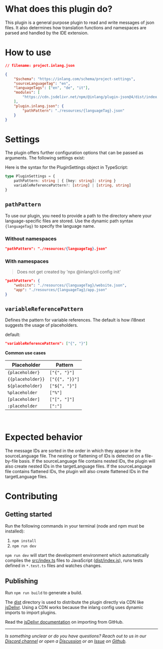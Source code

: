 #  What does this plugin do?

This plugin is a general purpose plugin to read and write messages of json files. It also determines how translation functions and namespaces are parsed and handled by the IDE extension.

# How to use

```json
// filename: project.inlang.json

{
	"$schema": "https://inlang.com/schema/project-settings",
	"sourceLanguageTag": "en",
	"languageTags": ["en", "de", "it"],
	"modules": [
		"https://cdn.jsdelivr.net/npm/@inlang/plugin-json@4/dist/index.js"
	],
	"plugin.inlang.json": {
		"pathPattern": "./resources/{languageTag}.json"
	}
}
```

# Settings

The plugin offers further configuration options that can be passed as arguments. The following settings exist:

Here is the syntax for the PluginSettings object in TypeScript:

```typescript
type PluginSettings = {
	pathPattern: string | { [key: string]: string }
	variableReferencePattern?: [string] | [string, string]
}
```

## `pathPattern`

To use our plugin, you need to provide a path to the directory where your language-specific files are stored. Use the dynamic path syntax `{languageTag}` to specify the language name.

### Without namespaces

```json
"pathPattern": "./resources/{languageTag}.json"
```

### With namespaces

> Does not get created by 'npx @inlang/cli config init'

```json
"pathPattern": {
	"website": "./resources/{languageTag}/website.json",
	"app": "./resources/{languageTag}/app.json"
}
```

## `variableReferencePattern`

Defines the pattern for variable references. The default is how i18next suggests the usage of placeholders.

default:

```json
"variableReferencePattern": ["{", "}"]
```

**Common use cases**

| Placeholder       | Pattern        |
| ----------------- | -------------- |
| `{placeholder}`   | `["{", "}"]`   |
| `{{placeholder}}` | `["{{", "}}"]` |
| `${placeholder}`  | `["${", "}"]`  |
| `%placeholder`    | `["%"]`        |
| `[placeholder]`   | `["[", "]"]`   |
| `:placeholder`    | `[":"]`        |

<br>

# Expected behavior

The message IDs are sorted in the order in which they appear in the sourceLanguage file. The nesting or flattening of IDs is detected on a file-by-file basis. If the sourceLanguage file contains nested IDs, the plugin will also create nested IDs in the targetLanguage files. If the sourceLanguage file contains flattened IDs, the plugin will also create flattened IDs in the targetLanguage files.

# Contributing

## Getting started

Run the following commands in your terminal (node and npm must be installed):

1. `npm install`
2. `npm run dev`

`npm run dev` will start the development environment which automatically compiles the [src/index.ts](./src/index.ts) files to JavaScript ([dist/index.js](dist/index.js)), runs tests defined in `*.test.ts` files and watches changes.

## Publishing

Run `npm run build` to generate a build.

The [dist](./dist/) directory is used to distribute the plugin directly via CDN like [jsDelivr](https://www.jsdelivr.com/). Using a CDN works because the inlang config uses dynamic imports to import plugins.

Read the [jsDelivr documentation](https://www.jsdelivr.com/?docs=gh) on importing from GitHub.

---

_Is something unclear or do you have questions? Reach out to us in our [Discord channel](https://discord.gg/9vUg7Rr) or open a [Discussion](https://github.com/inlang/monorepo/discussions) or an [Issue](https://github.com/inlang/monorepo/issues) on [Github](https://github.com/inlang/monorepo)._
